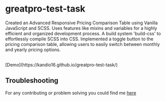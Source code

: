 # greatpro-test-task

Created an Advanced Responsive Pricing Comparison Table using Vanilla JavaScript and SCSS. Uses features like mixins and variables for a highly efficient and organized development process. A build system 'build-css' to effortlessly compile SCSS into CSS. Implemented a toggle button to the pricing comparison table, allowing users to easily switch between monthly and yearly pricing options.

<br/>
[Demo](https://kandio16.github.io/greatpro-test-task/)

## Troubleshooting

For any contributing or problem solving you could find me [here](https://t.me/olegkandiak)
